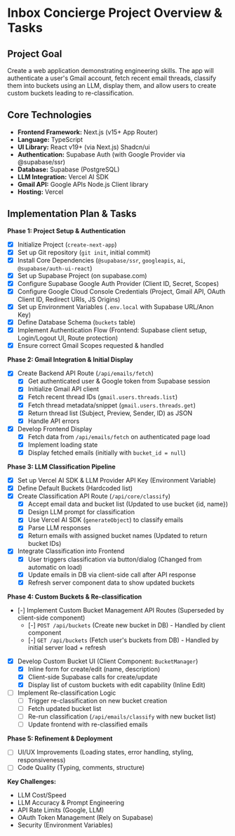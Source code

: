 # Inbox Concierge Project Overview & Tasks

## Project Goal

Create a web application demonstrating engineering skills. The app will authenticate a user's Gmail account, fetch recent email threads, classify them into buckets using an LLM, display them, and allow users to create custom buckets leading to re-classification.

## Core Technologies

*   **Frontend Framework:** Next.js (v15+ App Router)
*   **Language:** TypeScript
*   **UI Library:** React v19+ (via Next.js) Shadcn/ui
*   **Authentication:** Supabase Auth (with Google Provider via @supabase/ssr)
*   **Database:** Supabase (PostgreSQL)
*   **LLM Integration:** Vercel AI SDK
*   **Gmail API:** Google APIs Node.js Client library
*   **Hosting:** Vercel

## Implementation Plan & Tasks

**Phase 1: Project Setup & Authentication**

*   [x] Initialize Project (`create-next-app`)
*   [x] Set up Git repository (`git init`, initial commit)
*   [x] Install Core Dependencies (`@supabase/ssr`, `googleapis`, `ai`, `@supabase/auth-ui-react`)
*   [x] Set up Supabase Project (on supabase.com)
*   [x] Configure Supabase Google Auth Provider (Client ID, Secret, Scopes)
*   [x] Configure Google Cloud Console Credentials (Project, Gmail API, OAuth Client ID, Redirect URIs, JS Origins)
*   [x] Set up Environment Variables (`.env.local` with Supabase URL/Anon Key)
*   [x] Define Database Schema (`buckets` table)
*   [x] Implement Authentication Flow (Frontend: Supabase client setup, Login/Logout UI, Route protection)
*   [x] Ensure correct Gmail Scopes requested & handled

**Phase 2: Gmail Integration & Initial Display**

*   [x] Create Backend API Route (`/api/emails/fetch`)
    *   [x] Get authenticated user & Google token from Supabase session
    *   [x] Initialize Gmail API client
    *   [x] Fetch recent thread IDs (`gmail.users.threads.list`)
    *   [x] Fetch thread metadata/snippet (`gmail.users.threads.get`)
    *   [x] Return thread list (Subject, Preview, Sender, ID) as JSON
    *   [x] Handle API errors
*   [x] Develop Frontend Display
    *   [x] Fetch data from `/api/emails/fetch` on authenticated page load
    *   [x] Implement loading state
    *   [x] Display fetched emails (initially with `bucket_id = null`)

**Phase 3: LLM Classification Pipeline**

*   [x] Set up Vercel AI SDK & LLM Provider API Key (Environment Variable)
*   [x] Define Default Buckets (Hardcoded list)
*   [x] Create Classification API Route (`/api/core/classify`)
    *   [x] Accept email data and bucket list (Updated to use bucket {id, name})
    *   [x] Design LLM prompt for classification
    *   [x] Use Vercel AI SDK (`generateObject`) to classify emails
    *   [x] Parse LLM responses
    *   [x] Return emails with assigned bucket names (Updated to return bucket IDs)
*   [x] Integrate Classification into Frontend
    *   [x] User triggers classification via button/dialog (Changed from automatic on load)
    *   [x] Update emails in DB via client-side call after API response
    *   [x] Refresh server component data to show updated buckets

**Phase 4: Custom Buckets & Re-classification**

*   [-] Implement Custom Bucket Management API Routes (Superseded by client-side component)
    *   [-] `POST /api/buckets` (Create new bucket in DB) - Handled by client component
    *   [-] `GET /api/buckets` (Fetch user's buckets from DB) - Handled by initial server load + refresh
*   [x] Develop Custom Bucket UI (Client Component: `BucketManager`)
    *   [x] Inline form for create/edit (name, description)
    *   [x] Client-side Supabase calls for create/update
    *   [x] Display list of custom buckets with edit capability (Inline Edit)
*   [ ] Implement Re-classification Logic
    *   [ ] Trigger re-classification on new bucket creation
    *   [ ] Fetch updated bucket list
    *   [ ] Re-run classification (`/api/emails/classify` with new bucket list)
    *   [ ] Update frontend with re-classified emails

**Phase 5: Refinement & Deployment**

*   [ ] UI/UX Improvements (Loading states, error handling, styling, responsiveness)
*   [ ] Code Quality (Typing, comments, structure)

**Key Challenges:**

*   LLM Cost/Speed
*   LLM Accuracy & Prompt Engineering
*   API Rate Limits (Google, LLM)
*   OAuth Token Management (Rely on Supabase)
*   Security (Environment Variables) 